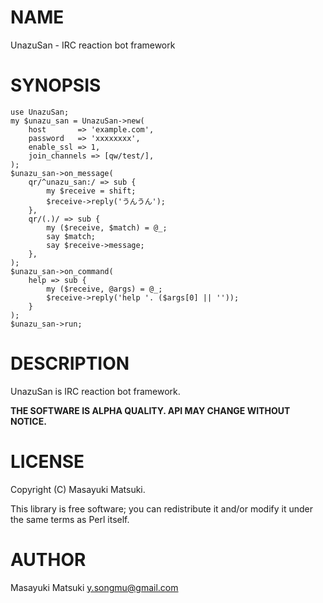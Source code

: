 # NAME

UnazuSan - IRC reaction bot framework

# SYNOPSIS

    use UnazuSan;
    my $unazu_san = UnazuSan->new(
        host       => 'example.com',
        password   => 'xxxxxxxx',
        enable_ssl => 1,
        join_channels => [qw/test/],
    );
    $unazu_san->on_message(
        qr/^unazu_san:/ => sub {
            my $receive = shift;
            $receive->reply('うんうん');
        },
        qr/(.)/ => sub {
            my ($receive, $match) = @_;
            say $match;
            say $receive->message;
        },
    );
    $unazu_san->on_command(
        help => sub {
            my ($receive, @args) = @_;
            $receive->reply('help '. ($args[0] || ''));
        }
    );
    $unazu_san->run;

# DESCRIPTION

UnazuSan is IRC reaction bot framework.

__THE SOFTWARE IS ALPHA QUALITY. API MAY CHANGE WITHOUT NOTICE.__

# LICENSE

Copyright (C) Masayuki Matsuki.

This library is free software; you can redistribute it and/or modify
it under the same terms as Perl itself.

# AUTHOR

Masayuki Matsuki <y.songmu@gmail.com>
